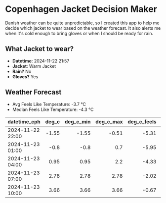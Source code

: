 
# Copenhagen Jacket Decision Maker

Danish weather can be quite unpredictable, so I created this app to help me decide which jacket to wear based on the weather forecast. 
It also alerts me when it's cold enough to bring gloves or when I should be ready for rain.

## What Jacket to wear?

- **Datetime**: 2024-11-22 21:57
- **Jacket**: Warm Jacket
- **Rain?** No
- **Gloves?** Yes

## Weather Forecast
- Avg Feels Like Temperature: -3.7 °C
- Median Feels Like Temperature: -4.3 °C

| datetime_cph     |   deg_c |   deg_c_min |   deg_c_max |   deg_c_feels | weather   | wind   | rain   |
|:-----------------|--------:|------------:|------------:|--------------:|:----------|:-------|:-------|
| 2024-11-22 22:00 |   -1.55 |       -1.55 |       -0.51 |         -5.31 | Clouds    | Low    | None   |
| 2024-11-23 01:00 |   -0.8  |       -0.8  |        0.7  |         -5.95 | Clouds    | Medium | None   |
| 2024-11-23 04:00 |    0.95 |        0.95 |        2.2  |         -4.33 | Clouds    | High   | None   |
| 2024-11-23 07:00 |    2.78 |        2.78 |        2.78 |         -2.02 | Clouds    | High   | None   |
| 2024-11-23 10:00 |    3.66 |        3.66 |        3.66 |         -0.67 | Clear     | High   | None   |
        